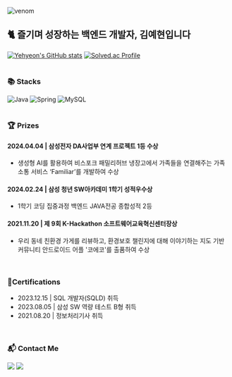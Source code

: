 

  ![venom](https://capsule-render.vercel.app/api?type=venom&height=200&text=Yehyeon+Kim&theme=gruvbox_light)
  
  ## 🐈 즐기며 성장하는 백엔드 개발자, 김예현입니다

  [![Yehyeon's GitHub stats](https://github-readme-stats.vercel.app/api?username=yeaaaaahhhhh&theme=gruvbox)](https://github.com/yeaaaaahhhhh/github-readme-stats)
  [![Solved.ac Profile](http://mazassumnida.wtf/api/v2/generate_badge?boj=k133117)](https://solved.ac/k133117/)
<br/><br/>
### 📚 Stacks
<!--
https://img.shields.io/badge/<텍스트>-<색>?logo=<로고>
로고와 색은 하기 참고
https://simpleicons.org/
-->
![Java](https://img.shields.io/badge/java-%23ED8B00.svg?style=for-the-badge&logo=openjdk&logoColor=white)
![Spring](https://img.shields.io/badge/spring-%236DB33F.svg?style=for-the-badge&logo=spring&logoColor=white)
![MySQL](https://img.shields.io/badge/mysql-%2300f.svg?style=for-the-badge&logo=mysql&logoColor=white)  
<br/>
### 🏆 Prizes
<div align = "left">
  <h4> 2024.04.04 | 삼성전자 DA사업부 연계 프로젝트 1등 수상</h4>
  <ul>
    <li>생성형 AI를 활용하여 비스포크 패밀리허브 냉장고에서 가족들을 연결해주는 가족 소통 서비스 ‘Familiar’를 개발하여 수상</li>
  </ul>
  <h4> 2024.02.24 | 삼성 청년 SW아카데미 1학기 성적우수상</h4>
  <ul>
    <li>1학기 코딩 집중과정 백엔드 JAVA전공 종합성적 2등</li>
  </ul>
  <h4> 2021.11.20 | 제 9회 K-Hackathon 소프트웨어교육혁신센터장상</h4>
  <ul>
    <li>우리 동네 친환경 가게를 리뷰하고, 환경보호 챌린지에 대해 이야기하는 지도 기반 커뮤니티 안드로이드 어플 '코에코'를 출품하여 수상</li>
  </ul>
</div>
<br/>

### 📜Certifications
<ul>
  <li> 2023.12.15 | SQL 개발자(SQLD) 취득</li>
  <li> 2023.08.05 | 삼성 SW 역량 테스트 B형 취득</li>
  <li> 2021.08.20 | 정보처리기사 취득</li>
</ul>
<br/>

### 📬 Contact Me
<a href="https://yeaaaaahhhhh.tistory.com"><img src="https://img.shields.io/badge/Tech%20Blog-20C997?style=flat-square&logo=Velog&logoColor=white"></a>
<img src="https://img.shields.io/badge/qkdo12@naver.com-03C75A?style=flat-square&logo=Naver&logoColor=white">

  


<!--
**yeaaaaahhhhh/yeaaaaahhhhh** is a ✨ _special_ ✨ repository because its `README.md` (this file) appears on your GitHub profile.

Here are some ideas to get you started:

- 🔭 I’m currently working on ...
- 🌱 I’m currently learning ...
- 👯 I’m looking to collaborate on ...
- 🤔 I’m looking for help with ...
- 💬 Ask me about ...
- 📫 How to reach me: ...
- 😄 Pronouns: ...
- ⚡ Fun fact: ...
-->
